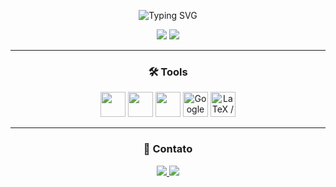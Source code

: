 <p align="center">
  <img src="https://readme-typing-svg.demolab.com?font=Fira+Code&size=24&pause=1000&color=F75C7E&center=true&vCenter=true&width=435&lines=Vinícius+Budag+Coelho;Welcome+to+my+GitHub!+%F0%9F%91%BD" alt="Typing SVG" />
</p>

<p align="center">
  <img src="https://github-readme-stats.vercel.app/api?username=viniciushbc&show_icons=true&hide=prs&theme=radical&hide_border=true&border_radius=8&card_width=400" />
  <img src="https://github-readme-stats.vercel.app/api/top-langs/?username=viniciushbc&layout=compact&theme=radical&hide_border=true&card_width=300" />
</p>

---

<h3 align="center">🛠️ Tools</h3>
<p align="center">
  <img src="https://cdn.jsdelivr.net/gh/devicons/devicon/icons/vscode/vscode-original.svg" width="40" />
  <img src="https://cdn.jsdelivr.net/gh/devicons/devicon/icons/git/git-original.svg" width="40" />
  <img src="https://cdn.jsdelivr.net/gh/devicons/devicon/icons/github/github-original.svg" width="40" />
  <img src="https://upload.wikimedia.org/wikipedia/commons/d/d0/Google_Colaboratory_SVG_Logo.svg" width="40" title="Google Colab" />
  <img src="https://cdn.jsdelivr.net/gh/devicons/devicon/icons/latex/latex-original.svg" width="40" title="LaTeX / Overleaf" />
</p>

---

<h3 align="center">📡 Contato</h3>
<p align="center">
  <a href="https://www.linkedin.com/in/viníciushbcoelho/" target="_blank">
    <img src="https://img.shields.io/badge/LinkedIn-viníciushbcoelho-0A66C2?style=for-the-badge&logo=linkedin&logoColor=white" />
  </a>
  <a href="https://stackoverflow.com/users/21009626/vini" target="_blank">
    <img src="https://img.shields.io/badge/StackOverflow-vini-F48024?style=for-the-badge&logo=stackoverflow&logoColor=white" />
  </a>
</p>
